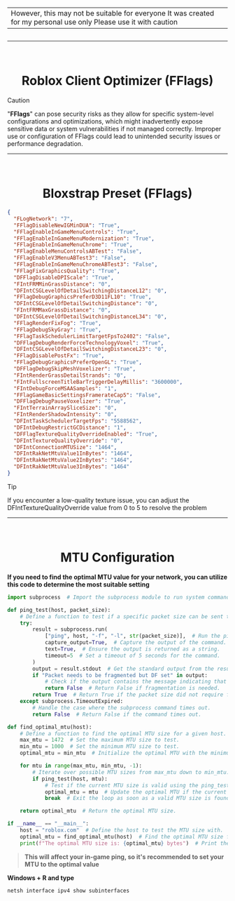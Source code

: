 <h1 align="center">
<table>
<tr>
<td>
However, this may not be suitable for everyone It was created for my personal use only Please use it with caution
</td>
</tr>
</table>

---

<h1 align="center">
  <br>
  Roblox Client Optimizer (FFlags)
  <br>
</h1>

> [!CAUTION]
> "**FFlags**" can pose security risks as they allow for specific system-level configurations and optimizations, which might inadvertently expose sensitive data or system vulnerabilities if not managed correctly. Improper use or configuration of FFlags could lead to unintended security issues or performance degradation.

---

<h1 align="center">
  <br>
  Bloxstrap Preset (FFlags)
  <br>
</h1>

```json
{
  "FLogNetwork": "7",
  "FFlagDisableNewIGMinDUA": "True",
  "FFlagEnableInGameMenuControls": "True",
  "FFlagEnableInGameMenuModernization": "True",
  "FFlagEnableInGameMenuChrome": "True",
  "FFlagEnableMenuControlsABTest": "False",
  "FFlagEnableV3MenuABTest3": "False",
  "FFlagEnableInGameMenuChromeABTest3": "False",
  "FFlagFixGraphicsQuality": "True",
  "DFFlagDisableDPIScale": "True",
  "FIntFRMMinGrassDistance": "0",
  "DFIntCSGLevelOfDetailSwitchingDistanceL12": "0",
  "FFlagDebugGraphicsPreferD3D11FL10": "True",
  "DFIntCSGLevelOfDetailSwitchingDistance": "0",
  "FIntFRMMaxGrassDistance": "0",
  "DFIntCSGLevelOfDetailSwitchingDistanceL34": "0",
  "FFlagRenderFixFog": "True",
  "FFlagDebugSkyGray": "True",
  "FFlagTaskSchedulerLimitTargetFpsTo2402": "False",
  "DFFlagDebugRenderForceTechnologyVoxel": "True",
  "DFIntCSGLevelOfDetailSwitchingDistanceL23": "0",
  "FFlagDisablePostFx": "True",
  "FFlagDebugGraphicsPreferOpenGL": "True",
  "DFFlagDebugSkipMeshVoxelizer": "True",
  "FIntRenderGrassDetailStrands": "0",
  "FIntFullscreenTitleBarTriggerDelayMillis": "3600000",
  "FIntDebugForceMSAASamples": "1",
  "FFlagGameBasicSettingsFramerateCap5": "False",
  "DFFlagDebugPauseVoxelizer": "True",
  "FIntTerrainArraySliceSize": "0",
  "FIntRenderShadowIntensity": "0",
  "DFIntTaskSchedulerTargetFps": "5588562",
  "DFIntDebugRestrictGCDistance": "1",
  "DFFlagTextureQualityOverrideEnabled": "True",
  "DFIntTextureQualityOverride": "0",
  "DFIntConnectionMTUSize": "1464",
  "DFIntRakNetMtuValue1InBytes": "1464",
  "DFIntRakNetMtuValue2InBytes": "1464",
  "DFIntRakNetMtuValue3InBytes": "1464"
}
```

> [!TIP]
> If you encounter a low-quality texture issue, you can adjust the DFIntTextureQualityOverride value from 0 to 5 to resolve the problem


---

<h1 align="center">
  <br>
  MTU Configuration
  <br>
</h1>

**If you need to find the optimal MTU value for your network, you can utilize this code to determine the most suitable setting**

```python
import subprocess  # Import the subprocess module to run system commands.

def ping_test(host, packet_size):
    # Define a function to test if a specific packet size can be sent to a host without fragmentation.
    try:
        result = subprocess.run(
            ["ping", host, "-f", "-l", str(packet_size)],  # Run the ping command with flags: -f (do not fragment) and -l (set packet size).
            capture_output=True,  # Capture the output of the command.
            text=True,  # Ensure the output is returned as a string.
            timeout=5  # Set a timeout of 5 seconds for the command.
        )
        output = result.stdout  # Get the standard output from the result.
        if "Packet needs to be fragmented but DF set" in output:
            # Check if the output contains the message indicating that the packet needs to be fragmented.
            return False  # Return False if fragmentation is needed.
        return True  # Return True if the packet size did not require fragmentation.
    except subprocess.TimeoutExpired:
        # Handle the case where the subprocess command times out.
        return False  # Return False if the command times out.

def find_optimal_mtu(host):
    # Define a function to find the optimal MTU size for a given host.
    max_mtu = 1472  # Set the maximum MTU size to test.
    min_mtu = 1000  # Set the minimum MTU size to test.
    optimal_mtu = min_mtu  # Initialize the optimal MTU with the minimum value.

    for mtu in range(max_mtu, min_mtu, -1):
        # Iterate over possible MTU sizes from max_mtu down to min_mtu.
        if ping_test(host, mtu):
            # Test if the current MTU size is valid using the ping_test function.
            optimal_mtu = mtu  # Update the optimal MTU if the current size is valid.
            break  # Exit the loop as soon as a valid MTU size is found.

    return optimal_mtu  # Return the optimal MTU size.

if __name__ == "__main__":
    host = "roblox.com"  # Define the host to test the MTU size with.
    optimal_mtu = find_optimal_mtu(host)  # Find the optimal MTU size for the host.
    print(f"The optimal MTU size is: {optimal_mtu} bytes")  # Print the optimal MTU size.
```
> **This will affect your in-game ping, so it's recommended to set your MTU to the optimal value**

**Windows + R and type**
```
netsh interface ipv4 show subinterfaces
```
